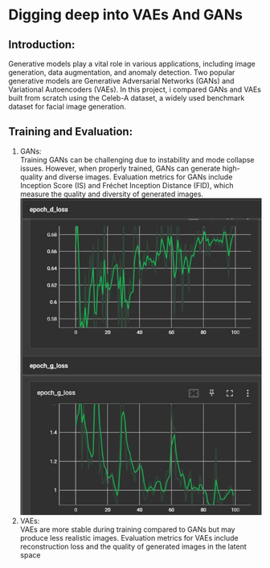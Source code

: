 # Digging deep into VAEs And GANs
## Introduction: 
Generative models play a vital role in various applications, including image generation, data augmentation, and anomaly detection. Two popular generative models are Generative Adversarial Networks (GANs) and Variational Autoencoders (VAEs). In this project, i compared GANs and VAEs built from scratch using the Celeb-A dataset, a widely used benchmark dataset for facial image generation.
## Training and Evaluation: 
1. GANs:    
  Training GANs can be challenging due to instability and mode collapse issues. However, when properly trained, GANs can generate high-quality and diverse images. Evaluation metrics for GANs include Inception Score (IS) and Fréchet Inception Distance (FID), which measure the quality and diversity of generated images.
![Tensor Board](tensorboard.jpg)
3. VAEs:    
  VAEs are more stable during training compared to GANs but may produce less realistic images. Evaluation metrics for VAEs include reconstruction loss and the quality of generated images in the latent space
